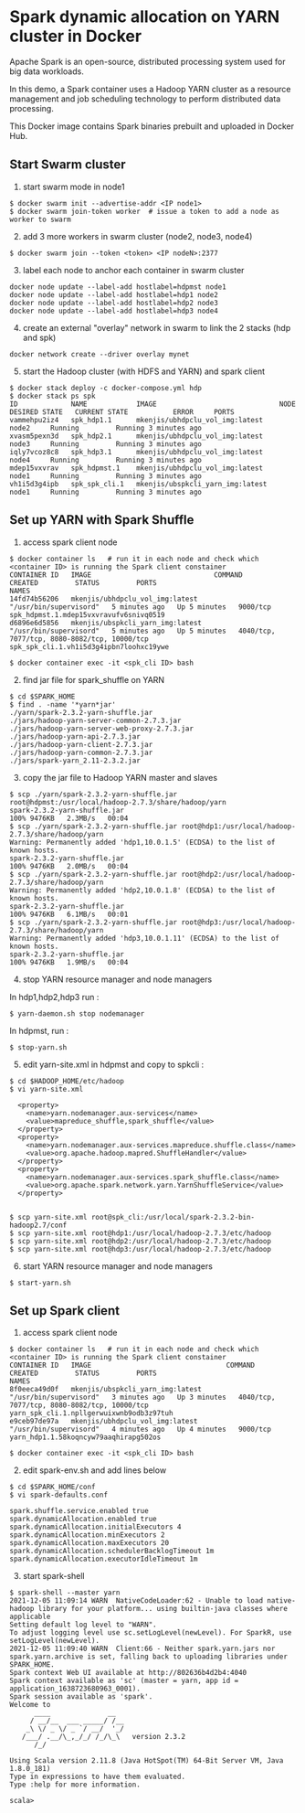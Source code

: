 # Spark dynamic allocation on YARN cluster in Docker

Apache Spark is an open-source, distributed processing system used for big data workloads.

In this demo, a Spark container uses a Hadoop YARN cluster as a resource management and job scheduling technology to perform distributed data processing.

This Docker image contains Spark binaries prebuilt and uploaded in Docker Hub.

## Start Swarm cluster

1. start swarm mode in node1
```shell
$ docker swarm init --advertise-addr <IP node1>
$ docker swarm join-token worker  # issue a token to add a node as worker to swarm
```

2. add 3 more workers in swarm cluster (node2, node3, node4)
```shell
$ docker swarm join --token <token> <IP nodeN>:2377
```

3. label each node to anchor each container in swarm cluster
```shell
docker node update --label-add hostlabel=hdpmst node1
docker node update --label-add hostlabel=hdp1 node2
docker node update --label-add hostlabel=hdp2 node3
docker node update --label-add hostlabel=hdp3 node4
```

4. create an external "overlay" network in swarm to link the 2 stacks (hdp and spk)
```shell
docker network create --driver overlay mynet
```

5. start the Hadoop cluster (with HDFS and YARN) and spark client
```shell
$ docker stack deploy -c docker-compose.yml hdp
$ docker stack ps spk
ID             NAME            IMAGE                              NODE      DESIRED STATE   CURRENT STATE           ERROR     PORTS
vammehpu2iz4   spk_hdp1.1      mkenjis/ubhdpclu_vol_img:latest    node2     Running         Running 3 minutes ago             
xvasm5pexn3d   spk_hdp2.1      mkenjis/ubhdpclu_vol_img:latest    node3     Running         Running 3 minutes ago             
iqly7vcoz8c8   spk_hdp3.1      mkenjis/ubhdpclu_vol_img:latest    node4     Running         Running 3 minutes ago             
mdep15vxvrav   spk_hdpmst.1    mkenjis/ubhdpclu_vol_img:latest    node1     Running         Running 3 minutes ago             
vh1i5d3g4ipb   spk_spk_cli.1   mkenjis/ubspkcli_yarn_img:latest   node1     Running         Running 3 minutes ago
```

## Set up YARN with Spark Shuffle

1. access spark client node
```shell
$ docker container ls   # run it in each node and check which <container ID> is running the Spark client constainer
CONTAINER ID   IMAGE                              COMMAND                  CREATED         STATUS         PORTS                                          NAMES
14fd74b56206   mkenjis/ubhdpclu_vol_img:latest    "/usr/bin/supervisord"   5 minutes ago   Up 5 minutes   9000/tcp                                       spk_hdpmst.1.mdep15vxvravufv6snivq0519
d6896e6d5856   mkenjis/ubspkcli_yarn_img:latest   "/usr/bin/supervisord"   5 minutes ago   Up 5 minutes   4040/tcp, 7077/tcp, 8080-8082/tcp, 10000/tcp   spk_spk_cli.1.vh1i5d3g4ipbn7loohxc19ywe

$ docker container exec -it <spk_cli ID> bash
```

2. find jar file for spark_shuffle on YARN
```shell
$ cd $SPARK_HOME
$ find . -name '*yarn*jar'
./yarn/spark-2.3.2-yarn-shuffle.jar
./jars/hadoop-yarn-server-common-2.7.3.jar
./jars/hadoop-yarn-server-web-proxy-2.7.3.jar
./jars/hadoop-yarn-api-2.7.3.jar
./jars/hadoop-yarn-client-2.7.3.jar
./jars/hadoop-yarn-common-2.7.3.jar
./jars/spark-yarn_2.11-2.3.2.jar
```

3. copy the jar file to Hadoop YARN master and slaves
```shell
$ scp ./yarn/spark-2.3.2-yarn-shuffle.jar root@hdpmst:/usr/local/hadoop-2.7.3/share/hadoop/yarn
spark-2.3.2-yarn-shuffle.jar                                             100% 9476KB   2.3MB/s   00:04    
$ scp ./yarn/spark-2.3.2-yarn-shuffle.jar root@hdp1:/usr/local/hadoop-2.7.3/share/hadoop/yarn
Warning: Permanently added 'hdp1,10.0.1.5' (ECDSA) to the list of known hosts.
spark-2.3.2-yarn-shuffle.jar                                             100% 9476KB   2.0MB/s   00:04    
$ scp ./yarn/spark-2.3.2-yarn-shuffle.jar root@hdp2:/usr/local/hadoop-2.7.3/share/hadoop/yarn
Warning: Permanently added 'hdp2,10.0.1.8' (ECDSA) to the list of known hosts.
spark-2.3.2-yarn-shuffle.jar                                             100% 9476KB   6.1MB/s   00:01    
$ scp ./yarn/spark-2.3.2-yarn-shuffle.jar root@hdp3:/usr/local/hadoop-2.7.3/share/hadoop/yarn
Warning: Permanently added 'hdp3,10.0.1.11' (ECDSA) to the list of known hosts.
spark-2.3.2-yarn-shuffle.jar                                             100% 9476KB   1.9MB/s   00:04
```

4. stop YARN resource manager and node managers

In hdp1,hdp2,hdp3 run :
```shell
$ yarn-daemon.sh stop nodemanager
```

In hdpmst, run :
```shell
$ stop-yarn.sh
```

5. edit yarn-site.xml in hdpmst and copy to spkcli :
```shell
$ cd $HADOOP_HOME/etc/hadoop
$ vi yarn-site.xml

  <property>
    <name>yarn.nodemanager.aux-services</name>
    <value>mapreduce_shuffle,spark_shuffle</value>
  </property>
  <property>
    <name>yarn.nodemanager.aux-services.mapreduce.shuffle.class</name>
    <value>org.apache.hadoop.mapred.ShuffleHandler</value>
  </property>
  <property>
    <name>yarn.nodemanager.aux-services.spark_shuffle.class</name>
    <value>org.apache.spark.network.yarn.YarnShuffleService</value>
  </property>


$ scp yarn-site.xml root@spk_cli:/usr/local/spark-2.3.2-bin-hadoop2.7/conf
$ scp yarn-site.xml root@hdp1:/usr/local/hadoop-2.7.3/etc/hadoop
$ scp yarn-site.xml root@hdp2:/usr/local/hadoop-2.7.3/etc/hadoop
$ scp yarn-site.xml root@hdp3:/usr/local/hadoop-2.7.3/etc/hadoop
```

6. start YARN resource manager and node managers
```shell
$ start-yarn.sh
```

## Set up Spark client

1. access spark client node
```shell
$ docker container ls   # run it in each node and check which <container ID> is running the Spark client constainer
CONTAINER ID   IMAGE                                 COMMAND                  CREATED         STATUS         PORTS                                          NAMES
8f0eeca49d0f   mkenjis/ubspkcli_yarn_img:latest   "/usr/bin/supervisord"   3 minutes ago   Up 3 minutes   4040/tcp, 7077/tcp, 8080-8082/tcp, 10000/tcp   yarn_spk_cli.1.npllgerwuixwnb9odb3z97tuh
e9ceb97de97a   mkenjis/ubhdpclu_vol_img:latest           "/usr/bin/supervisord"   4 minutes ago   Up 4 minutes   9000/tcp                                       yarn_hdp1.1.58koqncyw79aaqhirapg502os

$ docker container exec -it <spk_cli ID> bash
```

2. edit spark-env.sh and add lines below
```shell
$ cd $SPARK_HOME/conf
$ vi spark-defaults.conf

spark.shuffle.service.enabled true
spark.dynamicAllocation.enabled true
spark.dynamicAllocation.initialExecutors 4
spark.dynamicAllocation.minExecutors 2
spark.dynamicAllocation.maxExecutors 20
spark.dynamicAllocation.schedulerBacklogTimeout 1m
spark.dynamicAllocation.executorIdleTimeout 1m

```

3. start spark-shell
```shell
$ spark-shell --master yarn
2021-12-05 11:09:14 WARN  NativeCodeLoader:62 - Unable to load native-hadoop library for your platform... using builtin-java classes where applicable
Setting default log level to "WARN".
To adjust logging level use sc.setLogLevel(newLevel). For SparkR, use setLogLevel(newLevel).
2021-12-05 11:09:40 WARN  Client:66 - Neither spark.yarn.jars nor spark.yarn.archive is set, falling back to uploading libraries under SPARK_HOME.
Spark context Web UI available at http://802636b4d2b4:4040
Spark context available as 'sc' (master = yarn, app id = application_1638723680963_0001).
Spark session available as 'spark'.
Welcome to
      ____              __
     / __/__  ___ _____/ /__
    _\ \/ _ \/ _ `/ __/  '_/
   /___/ .__/\_,_/_/ /_/\_\   version 2.3.2
      /_/
         
Using Scala version 2.11.8 (Java HotSpot(TM) 64-Bit Server VM, Java 1.8.0_181)
Type in expressions to have them evaluated.
Type :help for more information.

scala> 
```


